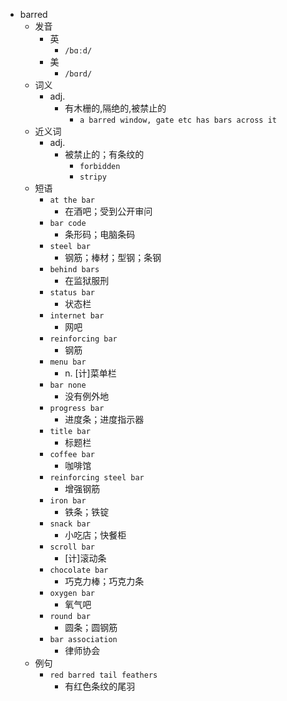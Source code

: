 - barred
  - 发音
    - 英
      - `/bɑːd/`
    - 美
      - `/bɑrd/`
  - 词义
    - adj.
      - 有木栅的,隔绝的,被禁止的
        - `a barred window, gate etc has bars across it`
  - 近义词
    - adj.
      - 被禁止的；有条纹的
        - `forbidden`
        - `stripy`
  - 短语
    - `at the bar`
      - 在酒吧；受到公开审问 
    - `bar code`
      - 条形码；电脑条码 
    - `steel bar`
      - 钢筋；棒材；型钢；条钢 
    - `behind bars`
      - 在监狱服刑 
    - `status bar`
      - 状态栏 
    - `internet bar`
      - 网吧 
    - `reinforcing bar`
      - 钢筋 
    - `menu bar`
      - n. [计]菜单栏 
    - `bar none`
      - 没有例外地 
    - `progress bar`
      - 进度条；进度指示器 
    - `title bar`
      - 标题栏 
    - `coffee bar`
      - 咖啡馆 
    - `reinforcing steel bar`
      - 增强钢筋 
    - `iron bar`
      - 铁条；铁锭 
    - `snack bar`
      - 小吃店；快餐柜 
    - `scroll bar`
      - [计]滚动条 
    - `chocolate bar`
      - 巧克力棒；巧克力条 
    - `oxygen bar`
      - 氧气吧 
    - `round bar`
      - 圆条；圆钢筋 
    - `bar association`
      - 律师协会 
  - 例句
    - `red barred tail feathers`
      - 有红色条纹的尾羽

